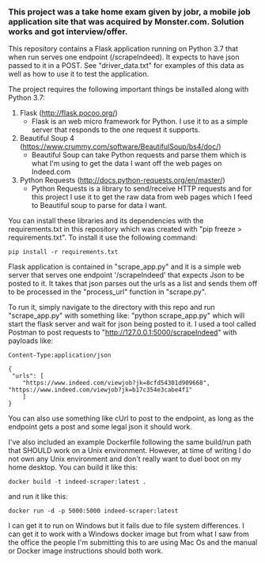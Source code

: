### This project was a take home exam given by jobr, a mobile job application site that was acquired by Monster.com. Solution works and got interview/offer.

This repository contains a Flask application running on Python 3.7 that when run serves one endpoint (/scrapeIndeed).
It expects to have json passed to it in a POST. See "driver_data.txt" for examples of this data as well as how to use
it to test the application.

The project requires the following important things be installed along with Python 3.7:
 1. Flask (http://flask.pocoo.org/)
    - Flask is an web micro framework for Python. I use it to as a simple server that responds to the one request it
    supports. 
 2. Beautiful Soup 4 (https://www.crummy.com/software/BeautifulSoup/bs4/doc/)
    - Beautiful Soup can take Python requests and parse them which is what I'm using to get the data I want off the 
    web pages on Indeed.com
 3. Python Requests (http://docs.python-requests.org/en/master/)
    - Python Requests is a library to send/receive HTTP requests and for this project I use it to get the raw data
    from web pages which I feed to Beautiful soup to parse for data I want.
  
You can install these libraries and its dependencies with the requirements.txt in this repository which was created with
"pip freeze > requirements.txt". To install it use the following command: 

```
pip install -r requirements.txt
```
  
Flask application is contained in "scrape_app.py" and it is a simple web server that serves one endpoint '/scrapeIndeed'
that expects Json to be posted to it. It takes that json parses out the urls as a list and sends them off to be 
processed in the "process_url" function in "scrape.py". 

To run it, simply navigate to the directory with this repo and run "scrape_app.py" with something like:
 "python scrape_app.py" which will start the flask server and wait for json being posted to it. I used a tool called 
 Postman to post requests to "http://127.0.0.1:5000/scrapeIndeed" with payloads like:

```
Content-Type:application/json
 
{
 "urls": [
	"https://www.indeed.com/viewjob?jk=8cfd54301d909668", "https://www.indeed.com/viewjob?jk=b17c354e3cabe4f1"
	]
}
```

You can also use something like cUrl to post to the endpoint, as long as the endpoint gets a post and some legal 
json it should work.

I've also included an example Dockerfile following the same build/run path that SHOULD work on a Unix environment.
However, at time of writing I do not own any Unix environment and don't really want to duel boot on my home desktop. 
You can build it like this:

```
docker build -t indeed-scraper:latest .
```

and run it like this:

```
docker run -d -p 5000:5000 indeed-scraper:latest
```

I can get it to run on Windows but it fails due to file system differences. I can get it to work with a Windows docker
image but from what I saw from the office the people I'm submitting this to are using Mac Os and the manual or Docker
image instructions should both work.

